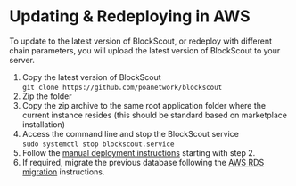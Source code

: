 # Updating & Redeploying in AWS

To update to the latest version of BlockScout, or redeploy with different chain parameters, you will upload the latest version of BlockScout to your server.

1. Copy the latest version of BlockScout\
   `git clone https://github.com/poanetwork/blockscout`
2. Zip the folder
3. Copy the zip archive to the same root application folder where the current instance resides (this should be standard based on marketplace installation)
4. Access the command line and stop the BlockScout service\
   `sudo systemctl stop blockscout.service`
5. Follow the [manual deployment instructions](../../manual-old-ui/) starting with step 2.
6. If required, migrate the previous database following the [AWS RDS migration](https://console.aws.amazon.com/dms/) instructions.


